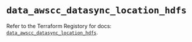 # `data_awscc_datasync_location_hdfs`

Refer to the Terraform Registory for docs: [`data_awscc_datasync_location_hdfs`](https://registry.terraform.io/providers/hashicorp/awscc/0.70.0/docs/data-sources/datasync_location_hdfs).
